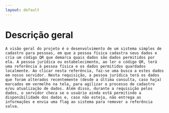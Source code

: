 ```yaml
---
layout: default
---
```


# Descrição geral
 
	A visão geral do projeto é o desenvolvimento de um sistema simples de cadastro para pessoas, em que a pessoa física cadastra seus dados e cria um código QR que demarca quais dados são dados permitidos por ela. A pessoa jurídica ou estabelecimento, ao ler o código QR, terá uma referência à pessoa física e os dados permitidos quardados localmente. Ao clicar nesta referência, faz-se uma busca a estes dados em nosso servidor. Nesta requisição, a pessoa jurídica terá os dados que foram alterados recentemente (desde a última consulta, caso haja) marcados em vermelho na tela, para agilizar o processo de cadastro e/ou atualização de dados. Além disso, durante a requisição pelos dados, o servidor checa se o usuário ainda está permitindo a disponibilidade dos dados e, caso não esteja, não entrega as informações e envia uma flag ao sistema para remover a referência salva.